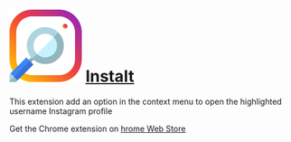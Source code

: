 #  ![InstaIt](instait.png "InstaIt") [InstaIt](https://chrome.google.com/webstore/detail/instait/mdgefdbieegdcjmoecppfkphcpencmdl)

This extension add an option in the context menu to open the highlighted username Instagram profile

Get the Chrome extension on [hrome Web Store](https://chrome.google.com/webstore/detail/instait/mdgefdbieegdcjmoecppfkphcpencmdl)
